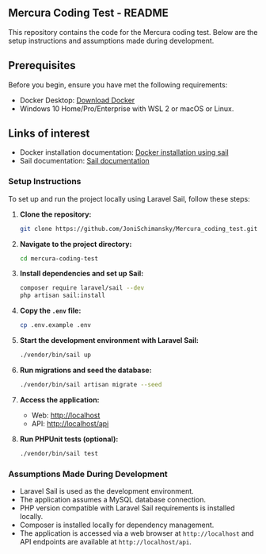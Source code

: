 ## Mercura Coding Test - README

This repository contains the code for the Mercura coding test. Below are the setup instructions and assumptions made during development.

## Prerequisites
Before you begin, ensure you have met the following requirements:
- Docker Desktop: [Download Docker](https://www.docker.com/products/docker-desktop)
- Windows 10 Home/Pro/Enterprise with WSL 2 or macOS or Linux.

## Links of interest
- Docker installation documentation: [Docker installation using sail](https://laravel.com/docs/11.x/installation#docker-installation-using-sail)
- Sail documentation: [Sail documentation](https://laravel.com/docs/11.x/sail)

### Setup Instructions

To set up and run the project locally using Laravel Sail, follow these steps:

1. **Clone the repository:**
   ```bash
   git clone https://github.com/JoniSchimansky/Mercura_coding_test.git
   ```

2. **Navigate to the project directory:**
   ```bash
   cd mercura-coding-test
   ```

3. **Install dependencies and set up Sail:**
   ```bash
   composer require laravel/sail --dev
   php artisan sail:install
   ```

4. **Copy the `.env` file:**
   ```bash
   cp .env.example .env
   ```

5. **Start the development environment with Laravel Sail:**
   ```bash
   ./vendor/bin/sail up
   ```

6. **Run migrations and seed the database:**
   ```bash
   ./vendor/bin/sail artisan migrate --seed
   ```

7. **Access the application:**
   - Web: [http://localhost](http://localhost)
   - API: [http://localhost/api](http://localhost/api)

8. **Run PHPUnit tests (optional):**
   ```bash
   ./vendor/bin/sail test
   ```

### Assumptions Made During Development

- Laravel Sail is used as the development environment.
- The application assumes a MySQL database connection.
- PHP version compatible with Laravel Sail requirements is installed locally.
- Composer is installed locally for dependency management.
- The application is accessed via a web browser at `http://localhost` and API endpoints are available at `http://localhost/api`.

